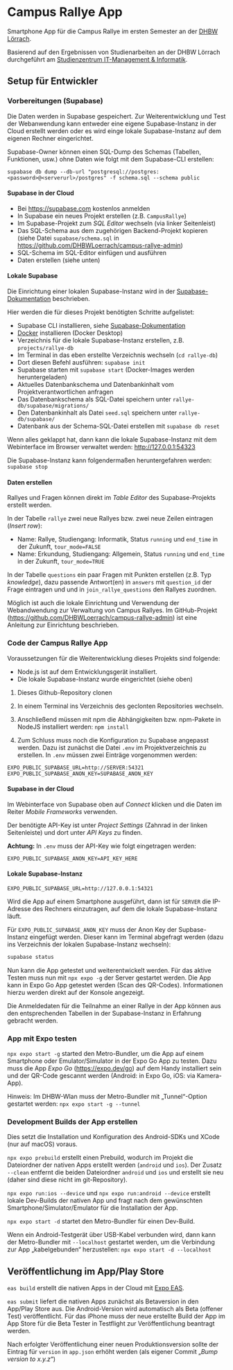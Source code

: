 # Campus Rallye App

Smartphone App für die Campus Rallye im ersten Semester an der [DHBW Lörrach](https://dhbw-loerrach.de).

Basierend auf den Ergebnissen von Studienarbeiten an der DHBW Lörrach durchgeführt
am [Studienzentrum IT-Management & Informatik](https://dhbw-loerrach.de/szi).

## Setup für Entwickler

### Vorbereitungen (Supabase)

Die Daten werden in Supabase gespeichert. Zur Weiterentwicklung und
Test der Webanwendung kann entweder eine eigene Supabase-Instanz in 
der Cloud erstellt werden oder es wird einge lokale Supabase-Instanz
auf dem eigenen Rechner eingerichtet. 

Supabase-Owner können einen SQL-Dump des Schemas (Tabellen, Funktionen, usw.) ohne Daten wie folgt mit dem Supabase-CLI erstellen:

```
supabase db dump --db-url "postgresql://postgres:<password>@<serverurl>/postgres" -f schema.sql --schema public
```

#### Supabase in der Cloud

- Bei https://supabase.com kostenlos anmelden
- In Supabase ein neues Projekt erstellen (z.B. `CampusRallye`)
- Im Supabase-Projekt zum _SQL Editor_ wechseln (via linker Seitenleist)
- Das SQL-Schema aus dem zugehörigen Backend-Projekt kopieren (siehe Datei `supabase/schema.sql` in https://github.com/DHBWLoerrach/campus-rallye-admin)
- SQL-Schema im SQL-Editor einfügen und ausführen
- Daten erstellen (siehe unten)

#### Lokale Supabase
Die Einrichtung einer lokalen Supabase-Instanz wird in der
[Supabase-Dokumentation](https://supabase.com/docs/guides/local-development/cli/getting-started) beschrieben.

Hier werden die für dieses Projekt benötigten Schritte aufgelistet:

- Supabase CLI installieren, siehe [Supabase-Dokumentation](https://supabase.com/docs/guides/local-development/cli/getting-started)
- [Docker](https://www.docker.com) installieren (Docker Desktop)
- Verzeichnis für die lokale Supabase-Instanz erstellen, z.B. `projects/rallye-db`
- Im Terminal in das eben erstellte Verzeichnis wechseln (`cd rallye-db`)
- Dort diesen Befehl ausführen: `supabase init`
- Supabase starten mit `supabase start` (Docker-Images werden heruntergeladen)
- Aktuelles Datenbankschema und Datenbankinhalt vom Projektverantwortlichen anfragen
- Das Datenbankschema als SQL-Datei speichern unter `rallye-db/supabase/migrations/`
- Den Datenbankinhalt als Datei `seed.sql` speichern unter `rallye-db/supabase/`
- Datenbank aus der Schema-SQL-Datei erstellen mit `supabase db reset`

Wenn alles geklappt hat, dann kann die lokale Supabase-Instanz mit dem Webinterface im Browser verwaltet werden: http://127.0.0.1:54323

Die Supabase-Instanz kann folgendermaßen heruntergefahren werden: `supabase stop`

#### Daten erstellen

Rallyes und Fragen können direkt im _Table Editor_ des Supabase-Projekts erstellt werden. 

In der Tabelle `rallye` zwei neue Rallyes bzw. zwei neue Zeilen eintragen (_Insert row_):

- Name: Rallye, Studiengang: Informatik, Status `running` und `end_time` in der Zukunft, `tour_mode=FALSE`
- Name: Erkundung, Studiengang: Allgemein, Status `running` und `end_time` in der Zukunft, `tour_mode=TRUE`

In der Tabelle `questions` ein paar Fragen mit Punkten erstellen (z.B. Typ _knowledge_), dazu passende Antwort(en) in 
`answers` mit `question_id` der Frage eintragen und  und in `join_rallye_questions` den Rallyes zuordnen.

Möglich ist auch die lokale Einrichtung und Verwendung der Webandwendung zur Verwaltung 
von Campus Rallyes. Im GitHub-Projekt (https://github.com/DHBWLoerrach/campus-rallye-admin)
ist eine Anleitung zur Einrichtung beschrieben.

### Code der Campus Rallye App

Voraussetzungen für die Weiterentwicklung dieses Projekts sind folgende:

- Node.js ist auf dem Entwicklungsgerät installiert.
- Die lokale Supabase-Instanz wurde eingerichtet (siehe oben)

1. Dieses Github-Repository clonen

1. In einem Terminal ins Verzeichnis des geclonten Repositories wechseln.

1. Anschließend müssen mit npm die Abhängigkeiten bzw. npm-Pakete in NodeJS installiert werden:
   `npm install`

1. Zum Schluss muss noch die Konfiguration zu Supabase angepasst werden. Dazu ist zunächst die Datei `.env` im Projektverzeichnis zu erstellen. In `.env` müssen zwei Einträge vorgenommen werden:

```
EXPO_PUBLIC_SUPABASE_URL=http://SERVER:54321
EXPO_PUBLIC_SUPABASE_ANON_KEY=SUPABASE_ANON_KEY
```

#### Supabase in der Cloud

Im Webinterface von Supabase oben auf _Connect_ klicken und die Daten im Reiter _Mobile Frameworks_ verwenden.

Der benötigte API-Key ist unter _Project Settings_ (Zahnrad in der linken Seitenleiste) und dort unter _API Keys_ zu finden.

**Achtung:** In `.env` muss der API-Key wie folgt eingetragen werden:

```
EXPO_PUBLIC_SUPABASE_ANON_KEY=API_KEY_HERE
```

#### Lokale Supabase-Instanz

```
EXPO_PUBLIC_SUPABASE_URL=http://127.0.0.1:54321
```

Wird die App auf einem Smartphone ausgeführt, dann ist für
`SERVER` die IP-Adresse des Rechners einzutragen, auf dem
die lokale Supabase-Instanz läuft.

Für `EXPO_PUBLIC_SUPABASE_ANON_KEY` muss der Anon Key der
Supbase-Instanz eingefügt werden. Dieser kann im Terminal
abgefragt werden (dazu ins Verzeichnis der lokalen
Supabase-Instanz wechseln):

```sh
supabase status
```

Nun kann die App getestet und weiterentwickelt werden. Für das aktive Testen muss nun mit `npx expo -g` der Server gestartet werden. Die App kann in Expo Go App getestet werden (Scan des QR-Codes). Informationen hierzu werden direkt auf der Konsole angezeigt.

Die Anmeldedaten für die Teilnahme an einer Rallye in der App können aus den
entsprechenden Tabellen in der Supabase-Instanz in Erfahrung gebracht werden.

### App mit Expo testen

`npx expo start -g` started den Metro-Bundler, um die App auf einem Smartphone oder Emulator/Simulator in der Expo Go App zu testen.
Dazu muss die App _Expo Go_ (https://expo.dev/go) auf dem Handy installiert sein und der QR-Code gescannt werden (Android: in Expo Go, iOS: via Kamera-App).

Hinweis: Im DHBW-Wlan muss der Metro-Bundler mit „Tunnel“-Option gestartet werden:  `npx expo start -g --tunnel`

### Development Builds der App erstellen

Dies setzt die Installation und Konfiguration des Android-SDKs und XCode (nur auf macOS) voraus.

`npx expo prebuild` erstellt einen Prebuild, wodurch im Projekt die Dateiordner der nativen Apps erstellt werden (`android` und `ios`). Der Zusatz `--clean` entfernt die beiden Dateiordner `android` und `ios` und erstellt sie neu (daher sind diese nicht im git-Repository).

`npx expo run:ios --device` und `npx expo run:android --device` erstellt lokale Dev-Builds der nativen App und fragt nach dem gewünschten Smartphone/Simulator/Emulator für die Installation der App.

`npx expo start -d` startet den Metro-Bundler für einen Dev-Build.

Wenn ein Android-Testgerät über USB-Kabel verbunden wird, dann kann der Metro-Bundler mit `--localhost` gestartet werden, um die Verbindung zur App „kabelgebunden“ herzustellen: `npx expo start -d --localhost`

## Veröffentlichung im App/Play Store

`eas build` erstellt die nativen Apps in der Cloud mit [Expo EAS](https://expo.dev/eas).

`eas submit` liefert die nativen Apps zunächst als Betaversion in den App/Play Store aus. Die Android-Version wird automatisch als Beta (offener Test) veröffentlicht. Für das iPhone muss der neue erstellte Build der App im App Store für die Beta Tester in Testflight zur Veröffentlichung beantragt werden.

Nach erfolgter Veröffentlichung einer neuen Produktionsversion sollte der Eintrag für `version` in `app.json` erhöht werden (als eigener Commit „_Bump version to x.y.z_“)

